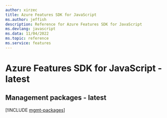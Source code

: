 ```yaml
---
author: xirzec
title: Azure Features SDK for JavaScript
ms.author: jeffish
description: Reference for Azure Features SDK for JavaScript
ms.devlang: javascript
ms.data: 11/04/2022
ms.topic: reference
ms.service: features
---
```

# Azure Features SDK for JavaScript - latest

## Management packages - latest
[!INCLUDE [mgmt-packages](features-mgmt-index.md)]